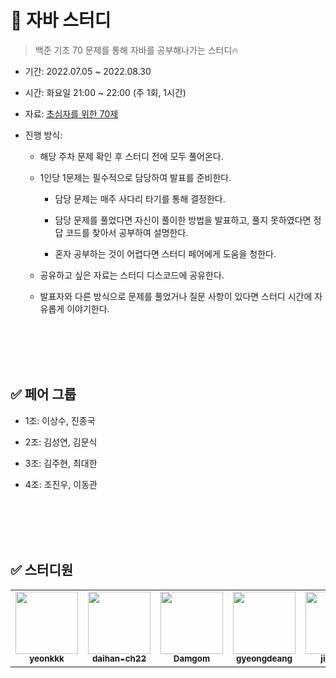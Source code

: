 # 🌱 자바 스터디
> 백준 기초 70 문제를 통해 자바를 공부해나가는 스터디🔥


* 기간: 2022.07.05 ~ 2022.08.30  
* 시간: 화요일 21:00 ~ 22:00 (주 1회, 1시간)  
* 자료: [초심자를 위한 70제](https://www.acmicpc.net/workbook/view/9873)
* 진행 방식:  

  * 해당 주차 문제 확인 후 스터디 전에 모두 풀어온다.
  
  * 1인당 1문제는 필수적으로 담당하여 발표를 준비한다.
  
    * 담당 문제는 매주 사다리 타기를 통해 결정한다.
    
    * 담당 문제를 풀었다면 자신이 풀이한 방법을 발표하고, 풀지 못하였다면 정답 코드를 찾아서 공부하여 설명한다.
    
    * 혼자 공부하는 것이 어렵다면 스터디 페어에게 도움을 청한다.
    
  * 공유하고 싶은 자료는 스터디 디스코드에 공유한다.
  
  * 발표자와 다른 방식으로 문제를 풀었거나 질문 사항이 있다면 스터디 시간에 자유롭게 이야기한다.
  

<br><br>
<br><br>

## ✅ 페어 그룹

* 1조: 이상수, 진종국

* 2조: 김성연, 김문식

* 3조: 김주현, 최대한

* 4조: 조진우, 이동관   


<br><br>
<br><br>


## ✅ 스터디원

  
<table>
  <tr>
     <td align="center"><a href="https://github.com/yeonkkk"><img src="https://avatars.githubusercontent.com/u/88660886?v=4?v=4?s=100" width="100px;" alt=""/><br /><sub><b>yeonkkk</b></sub></a><br /></td>
    <td align="center"><a href="https://github.com/daihan-ch22"><img src="https://avatars.githubusercontent.com/u/87227862?v=4?s=100" width="100px;" alt=""/><br /><sub><b>daihan-ch22</b></sub></a><br /></td>
    <td align="center"><a href="https://github.com/Damgom"><img src="https://avatars.githubusercontent.com/u/104135990?v=4?s=100" width="100px;" alt=""/><br /><sub><b>Damgom</b></sub></a><br /></td>
    <td align="center"><a href="https://github.com/gyeongdeang"><img src="https://avatars.githubusercontent.com/u/104332880?v=4?s=100" width="100px;" alt=""/><br /><sub><b>gyeongdeang</b></sub></a><br /></td>
    <td align="center"><a href="https://github.com/jinwapp"><img src="https://avatars.githubusercontent.com/u/104186487?v=4?s=100" width="100px;" alt=""/><br /><sub><b>jinwapp</b></sub></a><br /></td>
    <td align="center"><a href="https://github.com/munsik419"><img src="https://avatars.githubusercontent.com/u/104332972?v=4?s=100" width="100px;" alt=""/><br /><sub><b>munsik419</b></sub></a><br /></td>
    <td align="center"><a href="https://github.com/tkdtn1427"><img src="https://avatars.githubusercontent.com/u/81614803?v=4?s=100" width="100px;" alt=""/><br /><sub><b>tkdtn1427</b></sub></a><br /></td>
       <td align="center"><a href="https://github.com/devEdok13"><img src="https://avatars.githubusercontent.com/u/104124893?v=4?s=100" width="100px;" alt=""/><br /><sub><b>devEdok13</b></sub></a><br /></td>
</tr>
</table>
